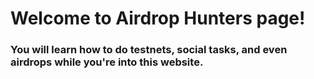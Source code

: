 # Welcome to Airdrop Hunters page!
### You will learn how to do testnets, social tasks, and even airdrops while you're into this website. 
